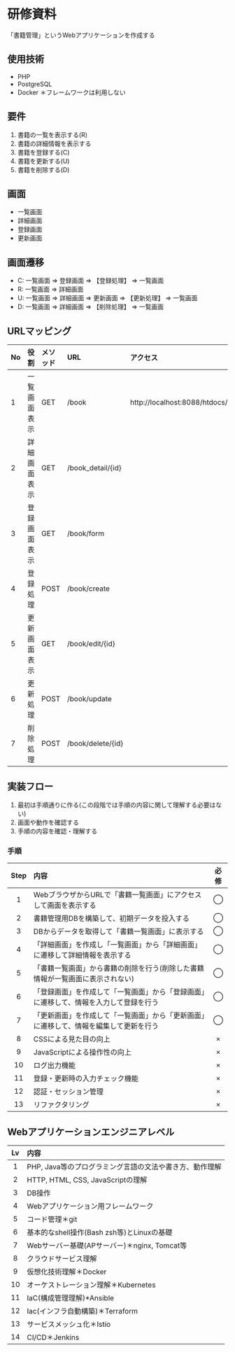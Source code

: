 # 研修資料
「書籍管理」というWebアプリケーションを作成する

## 使用技術
- PHP
- PostgreSQL
- Docker
＊フレームワークは利用しない

## 要件
1. 書籍の一覧を表示する(R)
2. 書籍の詳細情報を表示する
3. 書籍を登録する(C)
4. 書籍を更新する(U)
5. 書籍を削除する(D)

## 画面
- 一覧画面
- 詳細画面
- 登録画面
- 更新画面

## 画面遷移
- C: 一覧画面 => 登録画面 => 【登録処理】 => 一覧画面
- R: 一覧画面 => 詳細画面
- U: 一覧画面 => 詳細画面 => 更新画面 => 【更新処理】 => 一覧画面
- D: 一覧画面 => 詳細画面 => 【削除処理】 => 一覧画面

## URLマッピング
|No|役割|メソッド|URL|アクセス|
|:--|:--|:--|:--|:--|
|1|一覧画面表示|GET|/book|http://localhost:8088/htdocs/book.php|
|2|詳細画面表示|GET|/book_detail/{id}||
|3|登録画面表示|GET|/book/form||
|4|登録処理|POST|/book/create||
|5|更新画面表示|GET|/book/edit/{id}||
|6|更新処理|POST|/book/update||
|7|削除処理|POST|/book/delete/{id}||

## 実装フロー
1. 最初は手順通りに作る(この段階では手順の内容に関して理解する必要はない)
2. 画面や動作を確認する
3. 手順の内容を確認・理解する

### 手順
|Step|内容|必修|
|:-:|:--|:-:|
|1|WebブラウザからURLで「書籍一覧画面」にアクセスして画面を表示する|◯|
|2|書籍管理用DBを構築して、初期データを投入する|◯|
|3|DBからデータを取得して「書籍一覧画面」に表示する|◯|
|4|「詳細画面」を作成し「一覧画面」から「詳細画面」に遷移して詳細情報を表示する|◯|
|5|「書籍一覧画面」から書籍の削除を行う(削除した書籍情報が一覧画面に表示されない)|◯|
|6|「登録画面」を作成して「一覧画面」から「登録画面」に遷移して、情報を入力して登録を行う|◯|
|7|「更新画面」を作成して「一覧画面」から「更新画面」に遷移して、情報を編集して更新を行う|◯|
|8|CSSによる見た目の向上|×|
|9|JavaScriptによる操作性の向上|×|
|10|ログ出力機能|×|
|11|登録・更新時の入力チェック機能|×|
|12|認証・セッション管理|×|
|13|リファクタリング|×|

## Webアプリケーションエンジニアレベル
|Lv|内容|
|:-:|:--|
|1|PHP, Java等のプログラミング言語の文法や書き方、動作理解|
|2|HTTP, HTML, CSS, JavaScriptの理解|
|3|DB操作|
|4|Webアプリケーション用フレームワーク|
|5|コード管理＊git|
|6|基本的なshell操作(Bash zsh等)とLinuxの基礎|
|7|Webサーバー基礎(APサーバー)＊nginx, Tomcat等|
|8|クラウドサービス理解|
|9|仮想化技術理解＊Docker|
|10|オーケストレーション理解＊Kubernetes|
|11|IaC(構成管理理解)*Ansible|
|12|Iac(インフラ自動構築)＊Terraform|
|13|サービスメッシュ化＊Istio|
|14|CI/CD＊Jenkins|